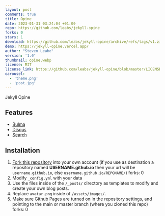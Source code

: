 ```yaml
---
layout: post
comments: true
title: Opine
date: 2023-01-31 03:24:04 +01:00
repo: https://github.com/leabs/jekyll-opine
forks: 0
stars: 1
download: https://github.com/leabs/jekyll-opine/archive/refs/tags/v1.zip
demo: https://jekyll-opine.vercel.app/
author: "Steven Leabo"
version: '1.0'
thumbnail: opine.webp
license: MIT
license_link: https://github.com/leabs/jekyll-opine/blob/master/LICENSE.txt
carousel:
  - 'theme.png'
  - 'post.jpg'
---
```


Jekyll Opine

## Features

* [Bulma](https://bulma.io/)
* [Disqus](https://disqus.com/)
* [Search](https://github.com/christian-fei/Simple-Jekyll-Search)

## Installation

1. [Fork this repository](https://github.com/leabs/jekyll-opine/fork/) into your own account (if you use as destination a repository named **USERNAME.github.io** then your url will be `username.github.io`, else `username.github.io/REPONAME/`)
forks: 0
2. Modify `_config.yml` with your data
3. Use the files inside of the `/_posts/` directory as templates to modify and create your own blog posts.
4. Replace `avatar.png` inside of `/assets/images/`.
5. Make sure Github Pages are turned on in the repository settings, and pointing to the main or master branch (where you cloned this repo)
forks: 0
